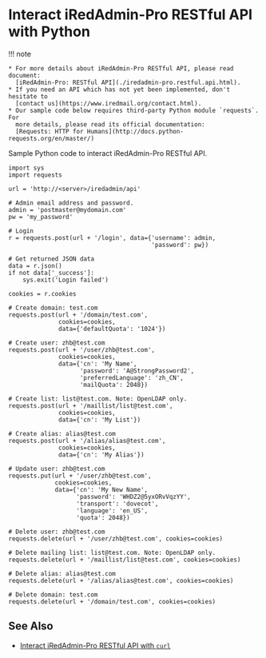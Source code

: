 # Interact iRedAdmin-Pro RESTful API with Python

!!! note

    * For more details about iRedAdmin-Pro RESTful API, please read document:
      [iRedAdmin-Pro: RESTful API](./iredadmin-pro.restful.api.html).
    * If you need an API which has not yet been implemented, don't hesitate to
      [contact us](https://www.iredmail.org/contact.html).
    * Our sample code below requires third-party Python module `requests`. For
      more details, please read its official documentation:
      [Requests: HTTP for Humans](http://docs.python-requests.org/en/master/)

Sample Python code to interact iRedAdmin-Pro RESTful API.

```
import sys
import requests

url = 'http://<server>/iredadmin/api'

# Admin email address and password.
admin = 'postmaster@mydomain.com'
pw = 'my_password'

# Login
r = requests.post(url + '/login', data={'username': admin,
                                        'password': pw})

# Get returned JSON data
data = r.json()
if not data['_success']:
    sys.exit('Login failed')

cookies = r.cookies

# Create domain: test.com
requests.post(url + '/domain/test.com',
              cookies=cookies,
              data={'defaultQuota': '1024'})

# Create user: zhb@test.com
requests.post(url + '/user/zhb@test.com',
              cookies=cookies,
              data={'cn': 'My Name',
                    'password': 'A@StrongPassword2',
                    'preferredLanguage': 'zh_CN',
                    'mailQuota': 2048})

# Create list: list@test.com. Note: OpenLDAP only.
requests.post(url + '/maillist/list@test.com',
              cookies=cookies,
              data={'cn': 'My List'})

# Create alias: alias@test.com
requests.post(url + '/alias/alias@test.com',
              cookies=cookies,
              data={'cn': 'My Alias'})

# Update user: zhb@test.com
requests.put(url + '/user/zhb@test.com',
             cookies=cookies,
             data={'cn': 'My New Name',
                   'password': 'WHDZ2@5yxORvVqzYY',
                   'transport': 'dovecot',
                   'language': 'en_US',
                   'quota': 2048})

# Delete user: zhb@test.com
requests.delete(url + '/user/zhb@test.com', cookies=cookies)

# Delete mailing list: list@test.com. Note: OpenLDAP only.
requests.delete(url + '/maillist/list@test.com', cookies=cookies)

# Delete alias: alias@test.com
requests.delete(url + '/alias/alias@test.com', cookies=cookies)

# Delete domain: test.com
requests.delete(url + '/domain/test.com', cookies=cookies)
```

## See Also

* [Interact iRedAdmin-Pro RESTful API with `curl`](./iredadmin-pro.restful.api.curl.html)

